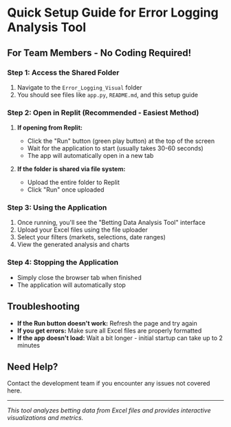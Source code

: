 # Quick Setup Guide for Error Logging Analysis Tool

## For Team Members - No Coding Required!

### Step 1: Access the Shared Folder
1. Navigate to the `Error_Logging_Visual` folder
2. You should see files like `app.py`, `README.md`, and this setup guide

### Step 2: Open in Replit (Recommended - Easiest Method)
1. **If opening from Replit:**
   - Click the "Run" button (green play button) at the top of the screen
   - Wait for the application to start (usually takes 30-60 seconds)
   - The app will automatically open in a new tab

2. **If the folder is shared via file system:**
   - Upload the entire folder to Replit
   - Click "Run" once uploaded

### Step 3: Using the Application
1. Once running, you'll see the "Betting Data Analysis Tool" interface
2. Upload your Excel files using the file uploader
3. Select your filters (markets, selections, date ranges)
4. View the generated analysis and charts

### Step 4: Stopping the Application
- Simply close the browser tab when finished
- The application will automatically stop

## Troubleshooting
- **If the Run button doesn't work:** Refresh the page and try again
- **If you get errors:** Make sure all Excel files are properly formatted
- **If the app doesn't load:** Wait a bit longer - initial startup can take up to 2 minutes

## Need Help?
Contact the development team if you encounter any issues not covered here.

---
*This tool analyzes betting data from Excel files and provides interactive visualizations and metrics.*